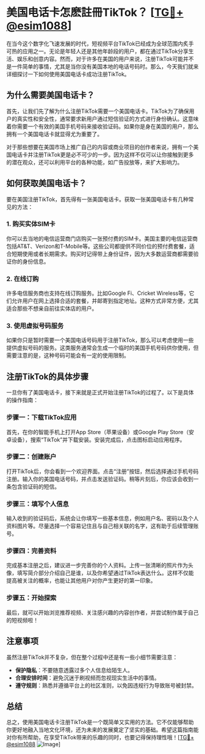# 美国电话卡怎麽註冊TikTok？ [[TG💪+ @esim1088](https://t.me/s/esim1088)]

在当今这个数字化飞速发展的时代，短视频平台TikTok已经成为全球范围内炙手可热的应用之一。无论是年轻人还是其他年龄段的用户，都在通过TikTok分享生活、娱乐和创意内容。然而，对于许多在美国的用户来说，注册TikTok可能并不是一件简单的事情，尤其是当你没有美国本地的电话号码时。那么，今天我们就来详细探讨一下如何使用美国电话卡成功注册TikTok。

## 为什么需要美国电话卡？

首先，让我们先了解为什么注册TikTok需要一个美国电话卡。TikTok为了确保用户的真实性和安全性，通常要求新用户通过短信验证的方式进行身份确认。这意味着你需要一个有效的美国手机号码来接收验证码。如果你是身在美国的用户，那么拥有一个美国电话卡就显得尤为重要了。

对于那些想要在美国市场上推广自己的内容或商业项目的创作者来说，拥有一个美国电话卡并注册TikTok更是必不可少的一步。因为这样不仅可以让你接触到更多的潜在观众，还可以利用平台的各种功能，如广告投放等，来扩大影响力。

## 如何获取美国电话卡？

要在美国注册TikTok，首先得有一张美国电话卡。获取一张美国电话卡有几种常见的方法：

### 1. 购买实体SIM卡

你可以去当地的电信运营商门店购买一张预付费的SIM卡。美国主要的电信运营商包括AT&T、Verizon和T-Mobile等。这些公司都提供不同价位的预付费套餐，适合短期使用或者长期需求。购买时记得带上身份证件，因为大多数运营商都需要验证你的身份信息。

### 2. 在线订购

许多电信服务商也支持在线订购服务。比如Google Fi、Cricket Wireless等，它们允许用户在网上选择合适的套餐，并邮寄到指定地址。这种方式非常方便，尤其适合那些不想亲自前往实体店的用户。

### 3. 使用虚拟号码服务

如果你只是暂时需要一个美国电话号码用于注册TikTok，那么可以考虑使用一些提供虚拟号码的服务。这类服务通常会生成一个临时的美国手机号码供你使用，但需要注意的是，这种号码可能会有一定的使用限制。

## 注册TikTok的具体步骤

一旦你有了美国电话卡，接下来就是正式开始注册TikTok的过程了。以下是具体的操作指南：

### 步骤一：下载TikTok应用

首先，在你的智能手机上打开App Store（苹果设备）或Google Play Store（安卓设备），搜索“TikTok”并下载安装。安装完成后，点击图标启动应用程序。

### 步骤二：创建账户

打开TikTok后，你会看到一个欢迎界面。点击“注册”按钮，然后选择通过手机号码注册。输入你的美国电话号码，并点击发送验证码。稍等片刻后，你应该会收到一条包含验证码的短信。

### 步骤三：填写个人信息

输入收到的验证码后，系统会让你填写一些基本信息，例如用户名、密码以及个人资料图片等。尽量选择一个容易记住且与自己相关联的名字，这有助于后续管理账号。

### 步骤四：完善资料

完成基本注册之后，建议进一步完善你的个人资料。上传一张清晰的照片作为头像，填写简介部分介绍自己是谁，以及你希望通过TikTok表达什么。这样不仅能提高被关注的概率，也能让其他用户对你产生更好的第一印象。

### 步骤五：开始探索

最后，就可以开始浏览推荐视频、关注感兴趣的内容创作者，并尝试制作属于自己的短视频啦！

## 注意事项

虽然注册TikTok并不复杂，但在整个过程中还是有一些小细节需要注意：

- **保护隐私**：不要随意透露过多个人信息给陌生人。
- **合理安排时间**：避免沉迷于刷视频而忽视现实生活中的事情。
- **遵守规则**：熟悉并遵循平台上的社区准则，以免因违规行为导致账号被封禁。

## 总结

总之，使用美国电话卡注册TikTok是一个既简单又实用的方法。它不仅能够帮助你更好地融入当地文化环境，还为未来的发展奠定了坚实的基础。希望这篇指南能对你有所帮助，在享受TikTok带来的乐趣的同时，也要记得保持理性哦！[[TG💪+ @esim1088](https://t.me/s/esim1088) ![Image](https://i.postimg.cc/4NQfJmqS/Snipaste-2025-05-13-00-14-12.png)]